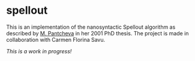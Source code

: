 spellout
========

This is an implementation of the nanosyntactic Spellout algorithm as described by [M. Pantcheva] in her 2001 PhD thesis. The project is made in collaboration with Carmen Florina Savu.

*This is a work in progress!*


[M. Pantcheva]: http://ansatte.uit.no/marina.pantcheva/

